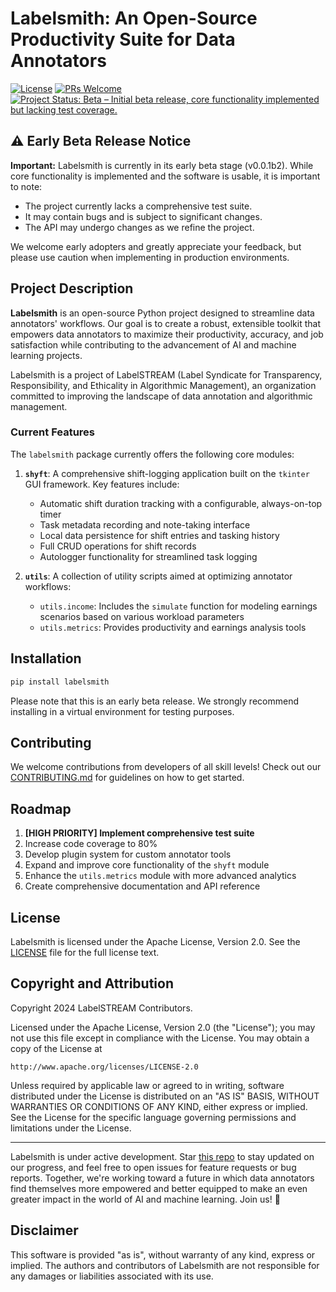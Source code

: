 # Labelsmith: An Open-Source Productivity Suite for Data Annotators

[![License](https://img.shields.io/badge/License-Apache%202.0-blue.svg)](https://opensource.org/licenses/Apache-2.0)
[![PRs Welcome](https://img.shields.io/badge/PRs-welcome-brightgreen.svg?style=flat-square)](http://makeapullrequest.com)
[![Project Status: Beta – Initial beta release, core functionality implemented but lacking test coverage.](https://www.repostatus.org/badges/latest/wip.svg)](https://www.repostatus.org/#wip)

## ⚠️ Early Beta Release Notice

**Important:** Labelsmith is currently in its early beta stage (v0.0.1b2). While core functionality is implemented and the software is usable, it is important to note:

- The project currently lacks a comprehensive test suite.
- It may contain bugs and is subject to significant changes.
- The API may undergo changes as we refine the project.

We welcome early adopters and greatly appreciate your feedback, but please use caution when implementing in production environments.

## Project Description

**Labelsmith** is an open-source Python project designed to streamline data annotators' workflows. Our goal is to create a robust, extensible toolkit that empowers data annotators to maximize their productivity, accuracy, and job satisfaction while contributing to the advancement of AI and machine learning projects.

Labelsmith is a project of LabelSTREAM (Label Syndicate for Transparency, Responsibility, and Ethicality in Algorithmic Management), an organization committed to improving the landscape of data annotation and algorithmic management.

### Current Features

The `labelsmith` package currently offers the following core modules:

1. **`shyft`**: A comprehensive shift-logging application built on the `tkinter` GUI framework. Key features include:
   
   - Automatic shift duration tracking with a configurable, always-on-top timer
   - Task metadata recording and note-taking interface
   - Local data persistence for shift entries and tasking history
   - Full CRUD operations for shift records
   - Autologger functionality for streamlined task logging

2. **`utils`**: A collection of utility scripts aimed at optimizing annotator workflows:
   - `utils.income`: Includes the `simulate` function for modeling earnings scenarios based on various workload parameters
   - `utils.metrics`: Provides productivity and earnings analysis tools

## Installation

```bash
pip install labelsmith
```

Please note that this is an early beta release. We strongly recommend installing in a virtual environment for testing purposes.

## Contributing

We welcome contributions from developers of all skill levels! Check out our [CONTRIBUTING.md](https://github.com/labelstream/labelsmith/blob/main/CONTRIBUTING.md) for guidelines on how to get started.

## Roadmap

1. **[HIGH PRIORITY] Implement comprehensive test suite**
2. Increase code coverage to 80%
3. Develop plugin system for custom annotator tools
4. Expand and improve core functionality of the `shyft` module
5. Enhance the `utils.metrics` module with more advanced analytics
6. Create comprehensive documentation and API reference

## License

Labelsmith is licensed under the Apache License, Version 2.0. See the [LICENSE](https://github.com/labelstream/labelsmith/blob/main/LICENSE) file for the full license text.

## Copyright and Attribution

Copyright 2024 LabelSTREAM Contributors.

Licensed under the Apache License, Version 2.0 (the "License");
you may not use this file except in compliance with the License.
You may obtain a copy of the License at

    http://www.apache.org/licenses/LICENSE-2.0

Unless required by applicable law or agreed to in writing, software
distributed under the License is distributed on an "AS IS" BASIS,
WITHOUT WARRANTIES OR CONDITIONS OF ANY KIND, either express or implied.
See the License for the specific language governing permissions and
limitations under the License.

---

Labelsmith is under active development. Star [this repo](https://github.com/labelstream/labelsmith) to stay updated on our progress, and feel free to open issues for feature requests or bug reports. Together, we're working toward a future in which data annotators find themselves more empowered and better equipped to make an even greater impact in the world of AI and machine learning. Join us! 🚀

## Disclaimer

This software is provided "as is", without warranty of any kind, express or implied. The authors and contributors of Labelsmith are not responsible for any damages or liabilities associated with its use.